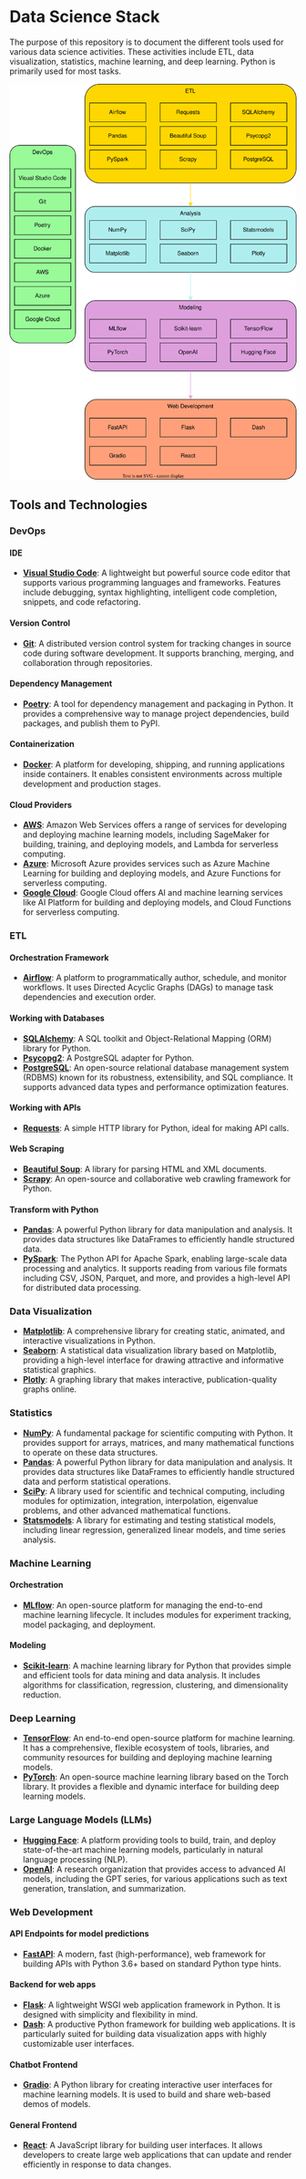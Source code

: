 # Data Science Stack

The purpose of this repository is to document the different tools used for various data science activities. These activities include ETL, data visualization, statistics, machine learning, and deep learning. Python is primarily used for most tasks.

![Data Science Stack](ds-stack.svg)

## Tools and Technologies

### DevOps

#### IDE
- **[Visual Studio Code](https://code.visualstudio.com/docs)**: A lightweight but powerful source code editor that supports various programming languages and frameworks. Features include debugging, syntax highlighting, intelligent code completion, snippets, and code refactoring.

#### Version Control
- **[Git](https://git-scm.com/doc)**: A distributed version control system for tracking changes in source code during software development. It supports branching, merging, and collaboration through repositories.

#### Dependency Management
- **[Poetry](https://python-poetry.org/docs/)**: A tool for dependency management and packaging in Python. It provides a comprehensive way to manage project dependencies, build packages, and publish them to PyPI.

#### Containerization
- **[Docker](https://docs.docker.com/)**: A platform for developing, shipping, and running applications inside containers. It enables consistent environments across multiple development and production stages.

#### Cloud Providers
- **[AWS](https://aws.amazon.com/machine-learning/)**: Amazon Web Services offers a range of services for developing and deploying machine learning models, including SageMaker for building, training, and deploying models, and Lambda for serverless computing.
- **[Azure](https://azure.microsoft.com/en-us/services/machine-learning/)**: Microsoft Azure provides services such as Azure Machine Learning for building and deploying models, and Azure Functions for serverless computing.
- **[Google Cloud](https://cloud.google.com/products/ai)**: Google Cloud offers AI and machine learning services like AI Platform for building and deploying models, and Cloud Functions for serverless computing.

### ETL

#### Orchestration Framework
- **[Airflow](https://airflow.apache.org/docs/)**: A platform to programmatically author, schedule, and monitor workflows. It uses Directed Acyclic Graphs (DAGs) to manage task dependencies and execution order.

#### Working with Databases
- **[SQLAlchemy](https://www.sqlalchemy.org/)**: A SQL toolkit and Object-Relational Mapping (ORM) library for Python.
- **[Psycopg2](https://www.psycopg.org/docs/)**: A PostgreSQL adapter for Python.
- **[PostgreSQL](https://www.postgresql.org/docs/)**: An open-source relational database management system (RDBMS) known for its robustness, extensibility, and SQL compliance. It supports advanced data types and performance optimization features.

#### Working with APIs
- **[Requests](https://docs.python-requests.org/en/latest/)**: A simple HTTP library for Python, ideal for making API calls.

#### Web Scraping
- **[Beautiful Soup](https://www.crummy.com/software/BeautifulSoup/bs4/doc/)**: A library for parsing HTML and XML documents.
- **[Scrapy](https://docs.scrapy.org/en/latest/)**: An open-source and collaborative web crawling framework for Python.

#### Transform with Python
- **[Pandas](https://pandas.pydata.org/docs/)**: A powerful Python library for data manipulation and analysis. It provides data structures like DataFrames to efficiently handle structured data.
- **[PySpark](https://spark.apache.org/docs/latest/api/python/)**: The Python API for Apache Spark, enabling large-scale data processing and analytics. It supports reading from various file formats including CSV, JSON, Parquet, and more, and provides a high-level API for distributed data processing.

### Data Visualization
- **[Matplotlib](https://matplotlib.org/stable/contents.html)**: A comprehensive library for creating static, animated, and interactive visualizations in Python.
- **[Seaborn](https://seaborn.pydata.org/)**: A statistical data visualization library based on Matplotlib, providing a high-level interface for drawing attractive and informative statistical graphics.
- **[Plotly](https://plotly.com/python/)**: A graphing library that makes interactive, publication-quality graphs online.

### Statistics
- **[NumPy](https://numpy.org/doc/stable/)**: A fundamental package for scientific computing with Python. It provides support for arrays, matrices, and many mathematical functions to operate on these data structures.
- **[Pandas](https://pandas.pydata.org/docs/)**: A powerful Python library for data manipulation and analysis. It provides data structures like DataFrames to efficiently handle structured data and perform statistical operations.
- **[SciPy](https://docs.scipy.org/doc/scipy/)**: A library used for scientific and technical computing, including modules for optimization, integration, interpolation, eigenvalue problems, and other advanced mathematical functions.
- **[Statsmodels](https://www.statsmodels.org/stable/index.html)**: A library for estimating and testing statistical models, including linear regression, generalized linear models, and time series analysis.

### Machine Learning

#### Orchestration
- **[MLflow](https://mlflow.org/docs/latest/index.html)**: An open-source platform for managing the end-to-end machine learning lifecycle. It includes modules for experiment tracking, model packaging, and deployment.

#### Modeling
- **[Scikit-learn](https://scikit-learn.org/stable/user_guide.html)**: A machine learning library for Python that provides simple and efficient tools for data mining and data analysis. It includes algorithms for classification, regression, clustering, and dimensionality reduction.


### Deep Learning
- **[TensorFlow](https://www.tensorflow.org/learn)**: An end-to-end open-source platform for machine learning. It has a comprehensive, flexible ecosystem of tools, libraries, and community resources for building and deploying machine learning models.
- **[PyTorch](https://pytorch.org/docs/stable/index.html)**: An open-source machine learning library based on the Torch library. It provides a flexible and dynamic interface for building deep learning models.

### Large Language Models (LLMs)
- **[Hugging Face](https://huggingface.co/docs)**: A platform providing tools to build, train, and deploy state-of-the-art machine learning models, particularly in natural language processing (NLP).
- **[OpenAI](https://beta.openai.com/docs/)**: A research organization that provides access to advanced AI models, including the GPT series, for various applications such as text generation, translation, and summarization.

### Web Development

#### API Endpoints for model predictions
- **[FastAPI](https://fastapi.tiangolo.com/)**: A modern, fast (high-performance), web framework for building APIs with Python 3.6+ based on standard Python type hints.

#### Backend for web apps
- **[Flask](https://flask.palletsprojects.com/en/2.0.x/)**: A lightweight WSGI web application framework in Python. It is designed with simplicity and flexibility in mind.
- **[Dash](https://dash.plotly.com/introduction)**: A productive Python framework for building web applications. It is particularly suited for building data visualization apps with highly customizable user interfaces.

#### Chatbot Frontend
- **[Gradio](https://gradio.app/docs/)**: A Python library for creating interactive user interfaces for machine learning models. It is used to build and share web-based demos of models.

#### General Frontend
- **[React](https://reactjs.org/docs/getting-started.html)**: A JavaScript library for building user interfaces. It allows developers to create large web applications that can update and render efficiently in response to data changes.